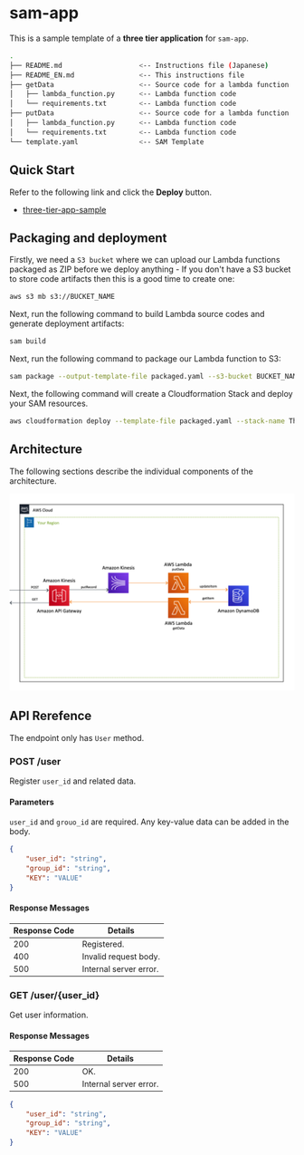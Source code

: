 # sam-app

This is a sample template of a **three tier application** for `sam-app`.

```bash
.
├── README.md                   <-- Instructions file (Japanese)
├── README_EN.md                <-- This instructions file
├── getData                     <-- Source code for a lambda function
│   ├── lambda_function.py      <-- Lambda function code
│   └── requirements.txt        <-- Lambda function code
├── putData                     <-- Source code for a lambda function
│   ├── lambda_function.py      <-- Lambda function code
│   └── requirements.txt        <-- Lambda function code
└── template.yaml               <-- SAM Template
```

## Quick Start

Refer to the following link and click the **Deploy** button.

+ [three-tier-app-sample
](https://serverlessrepo.aws.amazon.com/applications/arn:aws:serverlessrepo:us-east-1:172664222583:applications~three-tier-app-sample)

## Packaging and deployment

Firstly, we need a `S3 bucket` where we can upload our Lambda functions packaged as ZIP before we deploy anything - If you don't have a S3 bucket to store code artifacts then this is a good time to create one:

```bash
aws s3 mb s3://BUCKET_NAME
```

Next, run the following command to build Lambda source codes and generate deployment artifacts:

```bash
sam build
```

Next, run the following command to package our Lambda function to S3:

```bash
sam package --output-template-file packaged.yaml --s3-bucket BUCKET_NAME
```

Next, the following command will create a Cloudformation Stack and deploy your SAM resources.

```bash
aws cloudformation deploy --template-file packaged.yaml --stack-name ThreeTierApp-SAM --s3-bucket BUCKET_NAME --capabilities CAPABILITY_NAMED_IAM
```

## Architecture

The following sections describe the individual components of the architecture.

![](../images/architecture.png)

## API Rerefence

The endpoint only has `User` method. 

### POST /user

Register `user_id` and related data.

#### Parameters

`user_id` and `grouo_id` are required. Any key-value data can be added in the body.

```json
{
    "user_id": "string",
    "group_id": "string",
    "KEY": "VALUE"
}
```

#### Response Messages

| Response Code | Details |
| --- | --- |
| 200 | Registered. |
| 400 | Invalid request body. |
| 500 | Internal server error. |

### GET /user/{user_id}

Get user information.

#### Response Messages

| Response Code | Details |
| --- | --- |
| 200 | OK. |
| 500 | Internal server error. |

```json
{
    "user_id": "string",
    "group_id": "string",
    "KEY": "VALUE"
}
```